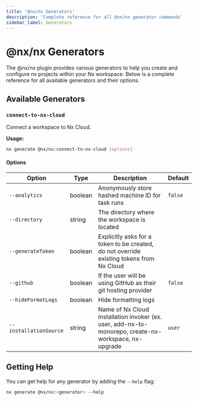 ```yaml
---
title: '@nx/nx Generators'
description: 'Complete reference for all @nx/nx generator commands'
sidebar_label: Generators
---
```


# @nx/nx Generators

The @nx/nx plugin provides various generators to help you create and configure nx projects within your Nx workspace.
Below is a complete reference for all available generators and their options.

## Available Generators

### `connect-to-nx-cloud`

Connect a workspace to Nx Cloud.

**Usage:**

```bash
nx generate @nx/nx:connect-to-nx-cloud [options]
```

#### Options

| Option                 | Type    | Description                                                                                          | Default |
| ---------------------- | ------- | ---------------------------------------------------------------------------------------------------- | ------- |
| `--analytics`          | boolean | Anonymously store hashed machine ID for task runs                                                    | `false` |
| `--directory`          | string  | The directory where the workspace is located                                                         |         |
| `--generateToken`      | boolean | Explicitly asks for a token to be created, do not override existing tokens from Nx Cloud             |         |
| `--github`             | boolean | If the user will be using GitHub as their git hosting provider                                       | `false` |
| `--hideFormatLogs`     | boolean | Hide formatting logs                                                                                 |         |
| `--installationSource` | string  | Name of Nx Cloud installation invoker (ex. user, add-nx-to-monorepo, create-nx-workspace, nx-upgrade | `user`  |

## Getting Help

You can get help for any generator by adding the `--help` flag:

```bash
nx generate @nx/nx:<generator> --help
```
